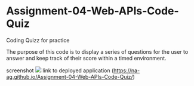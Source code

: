 # Assignment-04-Web-APIs-Code-Quiz
Coding Quizz for practice 

The purpose of this code is to display a series of questions for the user to answer and keep track of their score within a timed environment. 


screenshot  ![](./screenshot-na-ag.github.io-2021.11.06-00_50_20.png)
link to deployed application (https://na-ag.github.io/Assignment-04-Web-APIs-Code-Quiz/)


